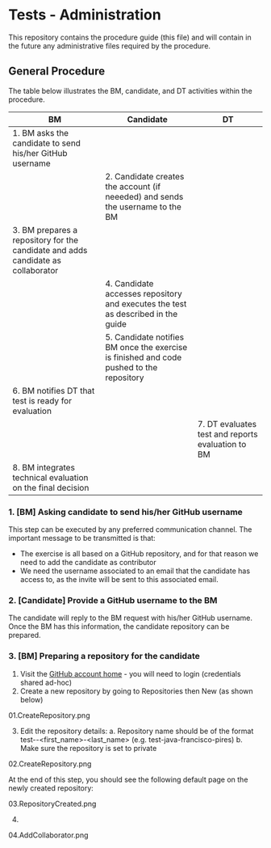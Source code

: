 # Tests - Administration

This repository contains the procedure guide (this file) and will contain in the future any administrative files required by the procedure.

## General Procedure

The table below illustrates the BM, candidate, and DT activities within the procedure.

| BM | Candidate | DT |
|----|-----------|----|
| 1. BM asks the candidate to send his/her GitHub username | | |
| | 2. Candidate creates the account (if neeeded) and sends the username to the BM | |
| 3. BM prepares a repository for the candidate and adds candidate as collaborator | | |
| | 4. Candidate accesses repository and executes the test as described in the guide | |
| | 5. Candidate notifies BM once the exercise is finished and code pushed to the repository | |
| 6. BM notifies DT that test is ready for evaluation | | |
| | | 7. DT evaluates test and reports evaluation to BM |
| 8. BM integrates technical evaluation on the final decision | | |

### 1. [BM] Asking candidate to send his/her GitHub username

This step can be executed by any preferred communication channel. The important message to be transmitted is that:
 - The exercise is all based on a GitHub repository, and for that reason we need to add the candidate as contributor
 - We need the username associated to an email that the candidate has access to, as the invite will be sent to this associated email.
 
### 2. [Candidate] Provide a GitHub username to the BM

The candidate will reply to the BM request with his/her GitHub username. Once the BM has this information, the candidate repository can be prepared.

### 3. [BM] Preparing a repository for the candidate

1. Visit the [GitHub account home](https://github.com/techtests-be) - you will need to login (credentials shared ad-hoc)
2. Create a new repository by going to Repositories then New (as shown below)

01.CreateRepository.png

3. Edit the repository details:
 a. Repository name should be of the format test-<lang>-<first_name>-<last_name> (e.g. test-java-francisco-pires)
 b. Make sure the repository is set to private

02.CreateRepository.png

At the end of this step, you should see the following default page on the newly created repository:

03.RepositoryCreated.png

4.

04.AddCollaborator.png
